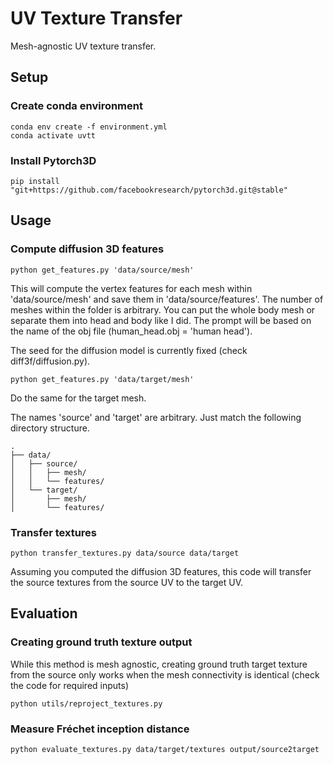 # UV Texture Transfer
Mesh-agnostic UV texture transfer.

## Setup
### Create conda environment
```
conda env create -f environment.yml
conda activate uvtt
```

### Install Pytorch3D
```
pip install "git+https://github.com/facebookresearch/pytorch3d.git@stable"
```

## Usage
### Compute diffusion 3D features
```
python get_features.py 'data/source/mesh'
```
This will compute the vertex features for each mesh within 'data/source/mesh' and save them in 'data/source/features'. The number of meshes within the folder is arbitrary. You can put the whole body mesh or separate them into head and body like I did. The prompt will be based on the name of the obj file (human_head.obj = 'human head').

The seed for the diffusion model is currently fixed (check diff3f/diffusion.py). 

```
python get_features.py 'data/target/mesh'
```
Do the same for the target mesh.

The names 'source' and 'target' are arbitrary. Just match the following directory structure.

```
.
├── data/
│   ├── source/
│   │   ├── mesh/
│   │   └── features/
│   └── target/
│       ├── mesh/
│       └── features/
```

### Transfer textures
```
python transfer_textures.py data/source data/target
```
Assuming you computed the diffusion 3D features, this code will transfer the source textures from the source UV to the target UV. 

## Evaluation
### Creating ground truth texture output
While this method is mesh agnostic, creating ground truth target texture from the source only works when the mesh connectivity is identical (check the code for required inputs)
```
python utils/reproject_textures.py
```

### Measure Fréchet inception distance
```
python evaluate_textures.py data/target/textures output/source2target
```